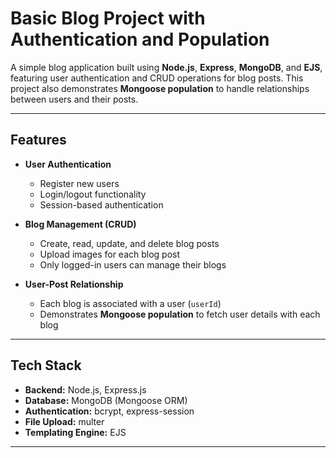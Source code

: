 # Basic Blog Project with Authentication and Population

A simple blog application built using **Node.js**, **Express**, **MongoDB**, and **EJS**, featuring user authentication and CRUD operations for blog posts. This project also demonstrates **Mongoose population** to handle relationships between users and their posts.

---

## Features

- **User Authentication**
  - Register new users
  - Login/logout functionality
  - Session-based authentication

- **Blog Management (CRUD)**
  - Create, read, update, and delete blog posts
  - Upload images for each blog post
  - Only logged-in users can manage their blogs

- **User-Post Relationship**
  - Each blog is associated with a user (`userId`)
  - Demonstrates **Mongoose population** to fetch user details with each blog

---

## Tech Stack

- **Backend:** Node.js, Express.js  
- **Database:** MongoDB (Mongoose ORM)  
- **Authentication:** bcrypt, express-session  
- **File Upload:** multer  
- **Templating Engine:** EJS  

---
